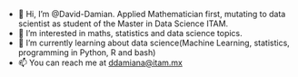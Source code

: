 - 👋 Hi, I’m @David-Damian. Applied Mathematician first, mutating to data scientist as student of the Master in Data Science ITAM.
- 👀 I’m interested in maths, statistics and data science topics.
- 🌱 I’m currently learning about data science(Machine Learning, statistics, programming in Python, R and bash)
- 📫 You can reach me at ddamiana@itam.mx

<!---
David-Damian/David-Damian is a ✨ special ✨ repository because its `README.md` (this file) appears on your GitHub profile.
You can click the Preview link to take a look at your changes.
--->
